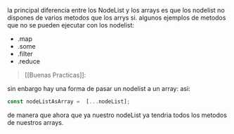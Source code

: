 la principal diferencia entre los NodeList y los arrays es que los nodelist no dispones de varios metodos que los arrys si. algunos ejemplos de metodos que no se pueden ejecutar con los nodelist:
- .map
- .some
- .filter
- .reduce

> [[Buenas Practicas]]:

sin enbargo hay una forma de pasar un nodelist a un array: asi:

``` jsx
const nodeListAsArray =  [...nodeList];
```

de  manera que ahora que ya nuestro nodeList ya tendria todos los metodos de nuestros arrays. 